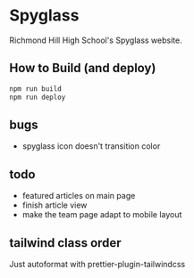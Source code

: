 # Spyglass
Richmond Hill High School's Spyglass website.

## How to Build (and deploy)

```bash
npm run build
npm run deploy
```

## bugs
- spyglass icon doesn't transition color

## todo
- featured articles on main page
- finish article view
- make the team page adapt to mobile layout

## tailwind class order
Just autoformat with prettier-plugin-tailwindcss